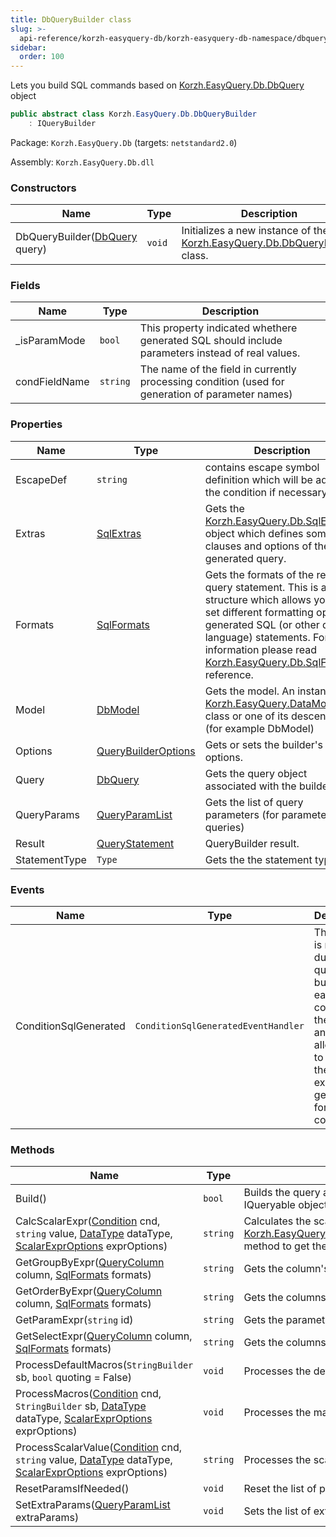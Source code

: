 ```yaml
---
title: DbQueryBuilder class
slug: >-
  api-reference/korzh-easyquery-db/korzh-easyquery-db-namespace/dbquerybuilder-class
sidebar:
  order: 100
---
```


Lets you build SQL commands based on [Korzh.EasyQuery.Db.DbQuery](/easyquery/docs/api-reference/korzh-easyquery-db/korzh-easyquery-db-namespace/dbquery-class) object
```csharp
public abstract class Korzh.EasyQuery.Db.DbQueryBuilder
    : IQueryBuilder

```
Package: `Korzh.EasyQuery.Db` (targets: `netstandard2.0`)

Assembly: `Korzh.EasyQuery.Db.dll`

### Constructors

| Name | Type | Description | 
| --- | --- | --- | 
| DbQueryBuilder([DbQuery](/easyquery/docs/api-reference/korzh-easyquery-db/korzh-easyquery-db-namespace/dbquery-class) query) | `void` | Initializes a new instance of the [Korzh.EasyQuery.Db.DbQueryBuilder](/easyquery/docs/api-reference/korzh-easyquery-db/korzh-easyquery-db-namespace/dbquerybuilder-class) class. | 


### Fields

| Name | Type | Description | 
| --- | --- | --- | 
| _isParamMode | `bool` | This property indicated whethere generated SQL should include parameters instead of real values. | 
| condFieldName | `string` | The name of the field in currently processing condition (used for generation of parameter names) | 


### Properties

| Name | Type | Description | 
| --- | --- | --- | 
| EscapeDef | `string` | contains escape symbol definition which will be added to the condition if necessary | 
| Extras | [SqlExtras](/easyquery/docs/api-reference/korzh-easyquery-db/korzh-easyquery-db-namespace/sqlextras-class) | Gets the [Korzh.EasyQuery.Db.SqlExtras](/easyquery/docs/api-reference/korzh-easyquery-db/korzh-easyquery-db-namespace/sqlextras-class) object which defines some extra clauses and options of the generated query. | 
| Formats | [SqlFormats](/easyquery/docs/api-reference/korzh-easyquery-db/korzh-easyquery-db-namespace/sqlformats-class) | Gets the formats of the result query statement.  This is a structure which allows you to set different formatting option of generated SQL (or other query language) statements.  For more information please read [Korzh.EasyQuery.Db.SqlFormats](/easyquery/docs/api-reference/korzh-easyquery-db/korzh-easyquery-db-namespace/sqlformats-class) reference. | 
| Model | [DbModel](/easyquery/docs/api-reference/korzh-easyquery-db/korzh-easyquery-db-namespace/dbmodel-class) | Gets the model. An instance of [Korzh.EasyQuery.DataModel](/easyquery/docs/api-reference/korzh-easyquery/korzh-easyquery-namespace/datamodel-class) class or one of its descendants (for example DbModel) | 
| Options | [QueryBuilderOptions](/easyquery/docs/api-reference/korzh-easyquery/korzh-easyquery-namespace/querybuilderoptions-class) | Gets or sets the builder's options. | 
| Query | [DbQuery](/easyquery/docs/api-reference/korzh-easyquery-db/korzh-easyquery-db-namespace/dbquery-class) | Gets the query object associated with the builder. | 
| QueryParams | [QueryParamList](/easyquery/docs/api-reference/korzh-easyquery/korzh-easyquery-namespace/queryparamlist-class) | Gets the list of query parameters (for parameterized queries) | 
| Result | [QueryStatement](/easyquery/docs/api-reference/korzh-easyquery/korzh-easyquery-namespace/querystatement-class) | QueryBuilder result. | 
| StatementType | `Type` | Gets the the statement type. | 


### Events

| Name | Type | Description | 
| --- | --- | --- | 
| ConditionSqlGenerated | `ConditionSqlGeneratedEventHandler` | This event is raised during query building for each condition in the query and it  allows you to replace the SQL expression generated for this condition. | 


### Methods

| Name | Type | Description | 
| --- | --- | --- | 
| Build() | `bool` | Builds the query and stores the result in the [Korzh.EasyQuery.Db.DbQueryBuilder.Result](/easyquery/docs/api-reference/korzh-easyquery-db/korzh-easyquery-db-namespace/dbquerybuilder-class) property.  The result could be some SQL statement or and an IQueryable object created by LINQ query builder. | 
| CalcScalarExpr([Condition](/easyquery/docs/api-reference/korzh-easyquery/korzh-easyquery-namespace/condition-class) cnd, `string` value, [DataType](/easyquery/docs/api-reference/easydata-core/easydata-namespace/datatype-enum) dataType, [ScalarExprOptions](/easyquery/docs/api-reference/korzh-easyquery/korzh-easyquery-namespace/scalarexproptions-enum) exprOptions) | `string` | Calculates the scalar value and returns SQL (or other query language) expression.  This function replaces all macros with their real values first and then call [Korzh.EasyQuery.Db.DbQueryBuilder.ProcessScalarValue(Korzh.EasyQuery.Condition,System.String,EasyData.DataType,Korzh.EasyQuery.ScalarExprOptions)](/easyquery/docs/api-reference/korzh-easyquery-db/korzh-easyquery-db-namespace/dbquerybuilder-class) method to get the result. | 
| GetGroupByExpr([QueryColumn](/easyquery/docs/api-reference/korzh-easyquery/korzh-easyquery-namespace/querycolumn-class) column, [SqlFormats](/easyquery/docs/api-reference/korzh-easyquery-db/korzh-easyquery-db-namespace/sqlformats-class) formats) | `string` | Gets the column's expression using in GROUP BY clause. | 
| GetOrderByExpr([QueryColumn](/easyquery/docs/api-reference/korzh-easyquery/korzh-easyquery-namespace/querycolumn-class) column, [SqlFormats](/easyquery/docs/api-reference/korzh-easyquery-db/korzh-easyquery-db-namespace/sqlformats-class) formats) | `string` | Gets the columns expression for ORDER BY clause. | 
| GetParamExpr(`string` id) | `string` | Gets the parameter expression. | 
| GetSelectExpr([QueryColumn](/easyquery/docs/api-reference/korzh-easyquery/korzh-easyquery-namespace/querycolumn-class) column, [SqlFormats](/easyquery/docs/api-reference/korzh-easyquery-db/korzh-easyquery-db-namespace/sqlformats-class) formats) | `string` | Gets the columns expression for SELECT clause. | 
| ProcessDefaultMacros(`StringBuilder` sb, `bool` quoting = False) | `void` | Processes the default macros such as ${{Today}}, ${{True}} and others. | 
| ProcessMacros([Condition](/easyquery/docs/api-reference/korzh-easyquery/korzh-easyquery-namespace/condition-class) cnd, `StringBuilder` sb, [DataType](/easyquery/docs/api-reference/easydata-core/easydata-namespace/datatype-enum) dataType, [ScalarExprOptions](/easyquery/docs/api-reference/korzh-easyquery/korzh-easyquery-namespace/scalarexproptions-enum) exprOptions) | `void` | Processes the macro values (both user-defined and default) | 
| ProcessScalarValue([Condition](/easyquery/docs/api-reference/korzh-easyquery/korzh-easyquery-namespace/condition-class) cnd, `string` value, [DataType](/easyquery/docs/api-reference/easydata-core/easydata-namespace/datatype-enum) dataType, [ScalarExprOptions](/easyquery/docs/api-reference/korzh-easyquery/korzh-easyquery-namespace/scalarexproptions-enum) exprOptions) | `string` | Processes the scalar value and returns SQL (or other query language) expression. | 
| ResetParamsIfNeeded() | `void` | Reset the list of parameters if its necessary | 
| SetExtraParams([QueryParamList](/easyquery/docs/api-reference/korzh-easyquery/korzh-easyquery-namespace/queryparamlist-class) extraParams) | `void` | Sets the list of extra parameters (mainly for sub-queries) |

